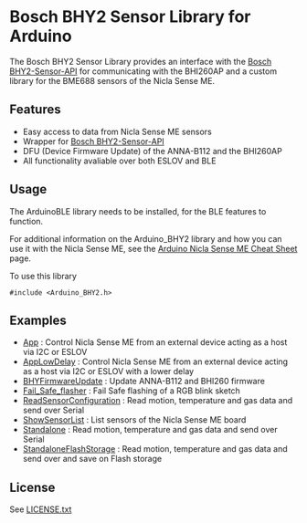 # Bosch BHY2 Sensor Library for Arduino

The Bosch BHY2 Sensor Library provides an interface with the [Bosch BHY2-Sensor-API](https://github.com/BoschSensortec/BHY2-Sensor-API) for communicating with the BHI260AP and a custom library for the BME688 sensors of the Nicla Sense ME.
 
## Features

- Easy access to data from Nicla Sense ME sensors
- Wrapper for [Bosch BHY2-Sensor-API](https://github.com/BoschSensortec/BHY2-Sensor-API)
- DFU (Device Firmware Update) of the ANNA-B112 and the BHI260AP
- All functionality avaliable over both ESLOV and BLE

## Usage

The ArduinoBLE library needs to be installed, for the BLE features to function.

For additional information on the Arduino_BHY2 library and how you can use it with the Nicla Sense ME, see the [Arduino Nicla Sense ME Cheat Sheet](https://docs.arduino.cc/tutorials/nicla-sense-me/cheat-sheet) page.

To use this library
```
#include <Arduino_BHY2.h>
```

## Examples

- [App](examples/App/App.ino) : Control Nicla Sense ME from an external device acting as a host via I2C or ESLOV
- [AppLowDelay](examples/AppLowDelay/AppLowDelay.ino) : Control Nicla Sense ME from an external device acting as a host via I2C or ESLOV with a lower delay
- [BHYFirmwareUpdate](examples/BHYFirmwareUpdate/BHYFirmwareUpdate.ino) : Update ANNA-B112 and BHI260 firmware
- [Fail_Safe_flasher](examples/Fail_Safe_flasher/Fail_Safe_flasher.ino) : Fail Safe flashing of a RGB blink sketch
- [ReadSensorConfiguration](examples/ReadSensorConfiguration/ReadSensorConfiguration.ino) : Read motion, temperature and gas data and send over Serial
- [ShowSensorList](examples/ShowSensorList/ShowSensorList.ino) : List sensors of the Nicla Sense ME board
- [Standalone](examples/Standalone/Standalone.ino) : Read motion, temperature and gas data and send over Serial
- [StandaloneFlashStorage](examples/StandaloneFlashStorage/StandaloneFlashStorage.ino) : Read motion, temperature and gas data and send over and save on Flash storage 

## License

See [LICENSE.txt](LICENSE.txt)